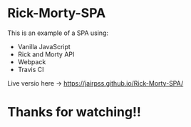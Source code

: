 # Rick-Morty-SPA

This is an example of a SPA using:

  - Vanilla JavaScript
  - Rick and Morty API
  - Webpack
  - Travis CI

Live versio here -> https://jairpss.github.io/Rick-Morty-SPA/

# Thanks for watching!!
